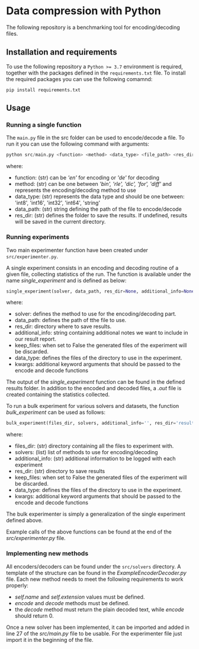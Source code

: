 # Data compression with Python
The following repository is a benchmarking tool for encoding/decoding files.

## Installation and requirements
To use the following repository a `Python >= 3.7` environment is required, together with the packages defined in the `requirements.txt` file. 
To install the required packages you can use the following comamnd:
```
pip install requirements.txt
```

## Usage

### Running a single function
The `main.py` file in the src folder can be used to encode/decode a file. To run it you can use the following command with arguments:

```python 
python src/main.py <function> <method> <data_type> <file_path> <res_dir>
```
where:
- function: (str) can be *'en'* for encoding or *'de'* for decoding
- method: (str) can be one between *'bin', 'rle', 'dic', 'for', 'diff'* and represents the encoding/decoding method to use
- data_type: (str) represents the data type and should be one between: 'int8', 'int16', 'int32', 'int64', 'string'
- data_path: (str) string defining the path of the file to encode/decode
- res_dir: (str) defines the folder to save the results. If undefined, results will be saved in the current directory.


### Running experiments
Two main experimenter function have been created under `src/experimenter.py`. 

A single experiment consists in an encoding and decoding routine of a given file, collecting statistics of the run. The function is available under the name *single_experiment* and is defined as below:
``` python
single_experiment(solver, data_path, res_dir=None, additional_info=None, keep_files=True, data_type='int8', **kwargs)
```
where:
- solver: defines the method to use for the encoding/decoding part.
- data_path: defines the path of tthe file to use.
- res_dir: directory where to save results.
- additional_info: string containing additional notes we want to include in our result report.
- keep_files: when set to False the generated files of the experiment will be discarded.
- data_type: defines the files of the directory to use in the experiment.
- kwargs: additional keyword arguments that should be passed to the encode and decode functions

The output of the *single_experiment* function can be found in the defined results folder. In addition to the encoded and decoded files, a *.out* file is created containing the statistics collected.

To run a bulk experiment for various solvers and datasets, the function *bulk_experiment* can be used as follows:
``` python 
bulk_experiment(files_dir, solvers, additional_info='', res_dir='results/', keep_files=True, data_type='int8', **kwargs)
```
where:
- files_dir: (str) directory containing all the files to experiment with.
- solvers: (list) list of methods to use for encoding/decoding
- additional_info: (str) additional information to be logged with each experiment
- res_dir: (str) directory to save results
- keep_files: when set to False the generated files of the experiment will be discarded.
- data_type: defines the files of the directory to use in the experiment.
- kwargs: additional keyword arguments that should be passed to the encode and decode functions

The bulk experimenter is simply a generalization of the single experiment defined above.

Example calls of the above functions can be found at the end of the *src/experimenter.py* file.


### Implementing new methods
All encoders/decoders can be found under the `src/solvers` directory. A template of the structure can be found in the *ExampleEncoderDecoder.py* file. Each new method needs to meet the following requirements to work properly:
- *self.name* and *self.extension* values must be defined.
- *encode* and *decode* methods must be defined.
- the *decode* method must return the plain decoded text, while *encode* should return 0.

Once a new solver has been implemented, it can be imported and added in line 27 of the *src/main.py* file to be usable. For the experimenter file just import it in the beginning of the file.